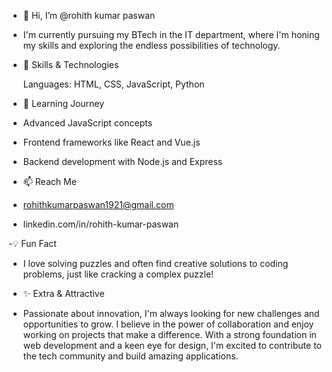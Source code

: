 - 👋 Hi, I’m @rohith kumar paswan
- I'm currently pursuing my BTech in the IT department, where I'm honing my skills and exploring the endless possibilities of technology. 
- 🔧 Skills & Technologies

  
  Languages: HTML, CSS, JavaScript, Python

- 🌱 Learning Journey
- Advanced JavaScript concepts
- Frontend frameworks like React and Vue.js
- Backend development with Node.js and Express

- 📫 Reach Me
- rohithkumarpaswan1921@gmail.com
- linkedin.com/in/rohith-kumar-paswan

-💡 Fun Fact
- I love solving puzzles and often find creative solutions to coding problems, just like cracking a complex puzzle!


- ✨ Extra & Attractive
- Passionate about innovation, I'm always looking for new challenges and opportunities to grow. I believe in the power of collaboration and enjoy working on projects that make a difference. With a strong 
  foundation in web development and a keen eye for design, I'm excited to contribute to the tech community and build amazing applications.


  


<!---
rohith1921/rohith1921 is a ✨ special ✨ repository because its `README.md` (this file) appears on your GitHub profile.
You can click the Preview link to take a look at your changes.
--->
